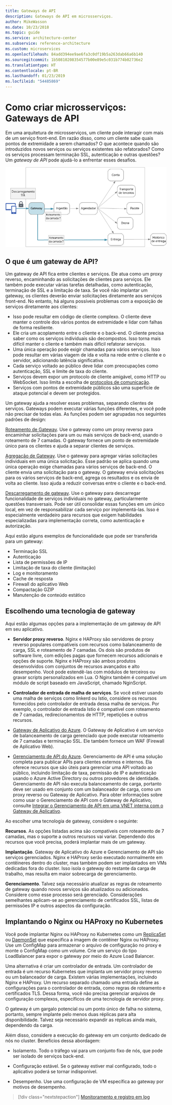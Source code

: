 ```yaml
---
title: Gateways de API
description: Gateways de API em microsserviços.
author: MikeWasson
ms.date: 10/23/2018
ms.topic: guide
ms.service: architecture-center
ms.subservice: reference-architecture
ms.custom: microservices
ms.openlocfilehash: 84add394ee9ae6fa3c0df19b5a263dab66a6b140
ms.sourcegitcommit: 1b50810208354577b00e89e5c031b774b02736e2
ms.translationtype: HT
ms.contentlocale: pt-BR
ms.lasthandoff: 01/23/2019
ms.locfileid: "54485869"
---
```

# <a name="designing-microservices-api-gateways"></a>Como criar microsserviços: Gateways de API

Em uma arquitetura de microsserviços, um cliente pode interagir com mais de um serviço front-end. Em razão disso, como um cliente sabe quais pontos de extremidade a serem chamados? O que acontece quando são introduzidos novos serviços ou serviços existentes são refatorados? Como os serviços processam terminação SSL, autenticação e outras questões? Um *gateway de API* pode ajudá-lo a enfrentar esses desafios.

![Diagrama de um gateway de API](./images/gateway.png)

<!-- markdownlint-disable MD026 -->

## <a name="what-is-an-api-gateway"></a>O que é um gateway de API?

<!-- markdownlint-enable MD026 -->

Um gateway de API fica entre clientes e serviços. Ele atua como um proxy reverso, encaminhando as solicitações de clientes para serviços. Ele também pode executar várias tarefas detalhadas, como autenticação, terminação de SSL e a limitação de taxa. Se você não implantar um gateway, os clientes deverão enviar solicitações diretamente aos serviços front-end. No entanto, há alguns possíveis problemas com a exposição de serviços diretamente aos clientes:

- Isso pode resultar em código de cliente complexo. O cliente deve manter o controle dos vários pontos de extremidade e lidar com falhas de forma resiliente.
- Ele cria um acoplamento entre o cliente e o back-end. O cliente precisa saber como os serviços individuais são decompostos. Isso torna mais difícil manter o cliente e também mais difícil refatorar serviços.
- Uma única operação pode exigir chamadas para vários serviços. Isso pode resultar em várias viagem de ida e volta na rede entre o cliente e o servidor, adicionando latência significativa.
- Cada serviço voltado ao público deve lidar com preocupações como autenticação, SSL e limite de taxa do cliente.
- Serviços devem expor um protocolo de cliente amigável, como HTTP ou WebSocket. Isso limita a escolha de [protocolos de comunicação](./interservice-communication.md).
- Serviços com pontos de extremidade públicos são uma superfície de ataque potencial e devem ser protegidos.

Um gateway ajuda a resolver esses problemas, separando clientes de serviços. Gateways podem executar várias funções diferentes, e você pode não precisar de todas elas. As funções podem ser agrupadas nos seguintes padrões de design:

[Roteamento de Gateway](../patterns/gateway-routing.md). Use o gateway como um proxy reverso para encaminhar solicitações para um ou mais serviços de back-end, usando o roteamento de 7 camadas. O gateway fornece um ponto de extremidade único para os clientes e ajuda a separar clientes de serviços.

[Agregação de Gateway](../patterns/gateway-aggregation.md). Use o gateway para agregar várias solicitações individuais em uma única solicitação. Esse padrão se aplica quando uma única operação exige chamadas para vários serviços de back-end. O cliente envia uma solicitação para o gateway. O gateway envia solicitações para os vários serviços de back-end, agrega os resultados e os envia de volta ao cliente. Isso ajuda a reduzir conversas entre o cliente e o back-end.

[Descarregamento de gateway](../patterns/gateway-offloading.md). Use o gateway para descarregar funcionalidade de serviços individuais no gateway, particularmente questões transversais. Pode ser útil consolidar essas funções em um único local, em vez de responsabilizar cada serviço por implementá-las. Isso é especialmente verdadeiro para recursos que exigem habilidades especializadas para implementação correta, como autenticação e autorização.

Aqui estão alguns exemplos de funcionalidade que pode ser transferida para um gateway:

- Terminação SSL
- Autenticação
- Lista de permissões de IP
- Limitação de taxa do cliente (limitação)
- Log e monitoramento
- Cache de resposta
- Firewall do aplicativo Web
- Compactação GZIP
- Manutenção de conteúdo estático

## <a name="choosing-a-gateway-technology"></a>Escolhendo uma tecnologia de gateway

Aqui estão algumas opções para a implementação de um gateway de API em seu aplicativo.

- **Servidor proxy reverso**. Nginx e HAProxy são servidores de proxy reverso populares compatíveis com recursos como balanceamento de carga, SSL e roteamento de 7 camadas. Os dois são produtos de software livre, com edições pagas que fornecem recursos adicionais e opções de suporte. Nginx e HAProxy são ambos produtos desenvolvidos com conjuntos de recursos avançados e alto desempenho. Você pode estendê-las com módulos de terceiros ou gravar scripts personalizados em Lua. O Nginx também é compatível um módulo de script baseado em JavaScript, chamado NginScript.

- **Controlador de entrada de malha de serviços**. Se você estiver usando uma malha de serviços como linkerd ou Istio, considere os recursos fornecidos pelo controlador de entrada dessa malha de serviços. Por exemplo, o controlador de entrada Istio é compatível com roteamento de 7 camadas, redirecionamentos de HTTP, repetições e outros recursos.

- [Gateway de Aplicativo do Azure](/azure/application-gateway/). O Gateway de Aplicativo é um serviço de balanceamento de carga gerenciado que pode executar roteamento de 7 camadas e terminação SSL. Ele também fornece um WAF (Firewall de Aplicativo Web).

- [Gerenciamento de API do Azure](/azure/api-management/). Gerenciamento de API é uma solução completa para publicar APIs para clientes externos e internos. Ela oferece recursos que são úteis para gerenciar uma API voltado ao público, incluindo limitação de taxa, permissão de IP e autenticação usando o Azure Active Directory ou outros provedores de identidade. Gerenciamento de API não executa balanceamento de carga, portanto deve ser usado em conjunto com um balanceador de carga, como um proxy reverso ou Gateway de Aplicativo. Para obter informações sobre como usar o Gerenciamento de API com o Gateway de Aplicativo, consulte [Integrar o Gerenciamento de API em uma VNET interna com o Gateway de Aplicativo](/azure/api-management/api-management-howto-integrate-internal-vnet-appgateway).

Ao escolher uma tecnologia de gateway, considere o seguinte:

**Recursos**. As opções listadas acima são compatíveis com roteamento de 7 camadas, mas o suporte a outros recursos vai variar. Dependendo dos recursos que você precisa, poderá implantar mais de um gateway.

**Implantação**. Gateway de Aplicativo do Azure e Gerenciamento de API são serviços gerenciados. Nginx e HAProxy serão executado normalmente em contêineres dentro do cluster, mas também podem ser implantados em VMs dedicadas fora do cluster. Isso isola o gateway do restante da carga de trabalho, mas resulta em maior sobrecarga de gerenciamento.

**Gerenciamento**. Talvez seja necessário atualizar as regras de roteamento de gateway quando novos serviços são atualizados ou adicionados. Considere como esse processo será gerenciado. Considerações semelhantes aplicam-se ao gerenciamento de certificados SSL, listas de permissões IP e outros aspectos da configuração.

## <a name="deploying-nginx-or-haproxy-to-kubernetes"></a>Implantando o Nginx ou HAProxy no Kubernetes

Você pode implantar Nginx ou HAProxy no Kubernetes como um [ReplicaSet](https://kubernetes.io/docs/concepts/workloads/controllers/replicaset/) ou [DaemonSet](https://kubernetes.io/docs/concepts/workloads/controllers/daemonset/) que especifica a imagem de contêiner Nginx ou HAProxy. Use um ConfigMap para armazenar o arquivo de configuração no proxy e monte o ConfigMap como um volume. Crie um serviço do tipo LoadBalancer para expor o gateway por meio do Azure Load Balancer.

Uma alternativa é criar um controlador de entrada. Um controlador de entrada é um recurso Kubernetes que implanta um servidor proxy reverso ou um balanceador de carga. Existem várias implementações, incluindo Nginx e HAProxy. Um recurso separado chamado uma entrada define as configurações para o controlador de entrada, como regras de roteamento e certificados TLS. Dessa forma, você não precisa gerenciar arquivos de configuração complexos, específicos de uma tecnologia de servidor proxy.

O gateway é um gargalo potencial ou um ponto único de falha no sistema, portanto, sempre implante pelo menos duas réplicas para alta disponibilidade. Talvez seja necessário expandir as réplicas ainda mais, dependendo da carga.

Além disso, considere a execução do gateway em um conjunto dedicado de nós no cluster. Benefícios dessa abordagem:

- Isolamento. Todo o tráfego vai para um conjunto fixo de nós, que pode ser isolado de serviços back-end.

- Configuração estável. Se o gateway estiver mal configurado, todo o aplicativo poderá se tornar indisponível.

- Desempenho. Use uma configuração de VM específica ao gateway por motivos de desempenho.

> [!div class="nextstepaction"]
> [Monitoramento e registro em log](./logging-monitoring.md)
